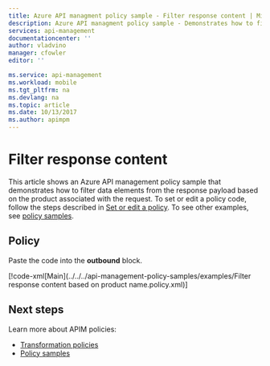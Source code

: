 ```yaml
---
title: Azure API managment policy sample - Filter response content | Microsoft Docs
description: Azure API managment policy sample - Demonstrates how to filter data elements from the response payload based on the product associated with the request.
services: api-management
documentationcenter: ''
author: vladvino
manager: cfowler
editor: ''

ms.service: api-management
ms.workload: mobile
ms.tgt_pltfrm: na
ms.devlang: na
ms.topic: article
ms.date: 10/13/2017
ms.author: apimpm
---
```


# Filter response content

This article shows an Azure API management policy sample that demonstrates how to filter data elements from the response payload based on the product associated with the request. To set or edit a policy code, follow the steps described in [Set or edit a policy](../set-edit-policies.md). To see other examples, see [policy samples](../policy-samples.md).

## Policy

Paste the code into the **outbound** block.

[!code-xml[Main](../../../api-management-policy-samples/examples/Filter response content based on product name.policy.xml)]

## Next steps

Learn more about APIM policies:

+ [Transformation policies](../api-management-transformation-policies.md)
+ [Policy samples](../policy-samples.md)

